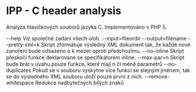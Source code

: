IPP - C header analysis
=======================
Analýza hlavičkových souborů jazyka C. Implementováno v PHP 5.

--help Viz společné zadání všech úloh.
--input=fileordir 
--output=filename 
--pretty-xml=k Skript zformátuje výsledný XML dokument tak, že každé nové zanoření
bude odsazeno o k mezer oproti předchozímu.
--no-inline Skript přeskočí funkce deklarované se speciﬁkátorem inline.
--max-par=n Skript bude brát v úvahu pouze funkce, které mají n či méně parametrů 
--no-duplicates Pokud se v souboru vyskytne více funkcí se stejným jménem, tak se do výsledného XML souboru uloží pouze první z nich.
--remove-whitespace Redukce nadbytečných bílých znaků